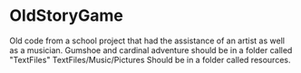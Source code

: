 # OldStoryGame
Old code from a school project that had the assistance of an artist as well as a musician.
Gumshoe and cardinal adventure should be in a folder called "TextFiles"
TextFiles/Music/Pictures Should be in a folder called resources.
